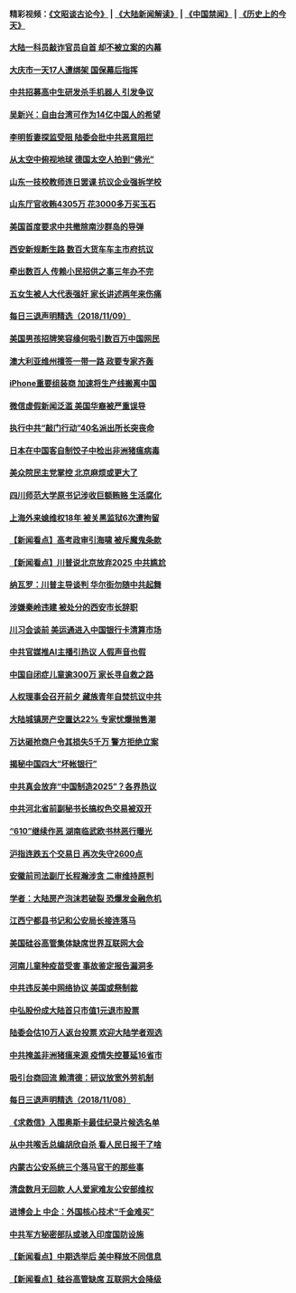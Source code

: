 #### 精彩视频：[《文昭谈古论今》](https://github.com/gfw-breaker/wenzhao/blob/master/README.md?t=11101533?t=11101532) | [《大陆新闻解读》](https://github.com/gfw-breaker/ntdtv-comedy/blob/master/README.md?t=11101533?t=11101532) | [《中国禁闻》](https://github.com/gfw-breaker/ntdtv-news/blob/master/README.md?t=11101533?t=11101532) | [《历史上的今天》](https://github.com/gfw-breaker/today-in-history/blob/master/README.md?t=11101533?t=11101532) 

#### [大陆一科员敲诈官员自首 却不被立案的内幕](../pages/nsc413/n10842833.md?t=11101533?t=11101532) 

#### [大庆市一天17人遭绑架 国保幕后指挥](../pages/nsc413/n10843282.md?t=11101533?t=11101532) 

#### [中共招募高中生研发杀手机器人 引发争议](../pages/nsc413/n10842419.md?t=11101533?t=11101532) 



#### [吴新兴：自由台湾可作为14亿中国人的希望](../pages/nsc413/n10843184.md?t=11101533?t=11101532) 

#### [李明哲妻探监受阻 陆委会批中共恶意阻拦](../pages/nsc413/n10843093.md?t=11101533?t=11101532) 

#### [从太空中俯视地球 德国太空人拍到“佛光”](../pages/nsc413/n10843101.md?t=11101533?t=11101532) 

#### [山东一技校教师连日罢课 抗议企业强拆学校](../pages/nsc413/n10842850.md?t=11101533?t=11101532) 

#### [山东厅官收贿4305万 花3000多万买玉石](../pages/nsc413/n10842965.md?t=11101533?t=11101532) 

#### [美国首度要求中共撤除南沙群岛的导弹](../pages/nsc413/n10842945.md?t=11101533?t=11101532) 

#### [西安新规断生路 数百大货车车主市府抗议](../pages/nsc413/n10839255.md?t=11101533?t=11101532) 

#### [牵出数百人 传赖小民招供之事三年办不完](../pages/nsc413/n10842693.md?t=11101533?t=11101532) 

#### [五女生被人大代表强奸 家长讲述两年来伤痛](../pages/nsc413/n10842542.md?t=11101533?t=11101532) 

#### [每日三退声明精选（2018/11/09）](../pages/nsc413/n10842752.md?t=11101533?t=11101532) 

#### [美国男孩招牌笑容缘何吸引数百万中国网民](../pages/nsc413/n10842613.md?t=11101533?t=11101532) 

#### [澳大利亚维州擅签一带一路 政要专家齐轰](../pages/nsc413/n10840127.md?t=11101533?t=11101532) 

#### [iPhone重要组装商 加速将生产线搬离中国](../pages/nsc413/n10842211.md?t=11101533?t=11101532) 

#### [微信虚假新闻泛滥 美国华裔被严重误导](../pages/nsc413/n10842520.md?t=11101533?t=11101532) 

#### [执行中共“敲门行动”40名派出所长突丧命](../pages/nsc413/n10842066.md?t=11101533?t=11101532) 

#### [日本在中国客自制饺子中检出非洲猪瘟病毒](../pages/nsc413/n10842434.md?t=11101533?t=11101532) 

#### [美众院民主党掌控 北京麻烦或更大了](../pages/nsc413/n10841908.md?t=11101533?t=11101532) 

#### [四川师范大学原书记涉收巨额贿赂 生活腐化](../pages/nsc413/n10841854.md?t=11101533?t=11101532) 

#### [上海外来媳维权18年 被关黑监狱6次遭拘留](../pages/nsc413/n10842097.md?t=11101533?t=11101532) 

#### [【新闻看点】高考政审引海啸 被斥魔鬼条款](../pages/nsc413/n10842049.md?t=11101533?t=11101532) 

#### [【新闻看点】川普说北京放弃2025 中共尴尬](../pages/nsc413/n10841915.md?t=11101533?t=11101532) 

#### [纳瓦罗：川普主导谈判 华尔街勿随中共起舞](../pages/nsc413/n10842139.md?t=11101533?t=11101532) 

#### [涉嫌秦岭违建 被处分的西安市长辞职](../pages/nsc413/n10841513.md?t=11101533?t=11101532) 

#### [川习会谈前 美运通进入中国银行卡清算市场](../pages/nsc413/n10842075.md?t=11101533?t=11101532) 

#### [中共官媒推AI主播引热议 人假声音也假](../pages/nsc413/n10842005.md?t=11101533?t=11101532) 

#### [中国自闭症儿童逾300万 家长寻自救之路](../pages/nsc413/n10841988.md?t=11101533?t=11101532) 

#### [人权理事会召开前夕 藏族青年自焚抗议中共](../pages/nsc413/n10841952.md?t=11101533?t=11101532) 

#### [大陆城镇房产空置达22% 专家忧爆抛售潮](../pages/nsc413/n10841743.md?t=11101533?t=11101532) 

#### [万达砸抢商户令其损失5千万 警方拒绝立案](../pages/nsc413/n10841382.md?t=11101533?t=11101532) 

#### [揭秘中国四大“坏帐银行”](../pages/nsc413/n10839857.md?t=11101533?t=11101532) 


#### [中共真会放弃“中国制造2025”？各界热议](../pages/nsc413/n10841356.md?t=11101533?t=11101532) 

#### [中共河北省前副秘书长搞权色交易被双开](../pages/nsc413/n10840364.md?t=11101533?t=11101532) 

#### [“610”继续作恶 湖南临武欧书林恶行曝光](../pages/nsc413/n10840999.md?t=11101533?t=11101532) 

#### [沪指连跌五个交易日 再次失守2600点](../pages/nsc413/n10840256.md?t=11101533?t=11101532) 

#### [安徽前司法副厅长程瀚涉贪 二审维持原判](../pages/nsc413/n10840532.md?t=11101533?t=11101532) 

#### [学者：大陆房产泡沫若破裂 恐爆发金融危机](../pages/nsc413/n10840924.md?t=11101533?t=11101532) 

#### [江西宁都县书记和公安局长接连落马](../pages/nsc413/n10840565.md?t=11101533?t=11101532) 

#### [美国硅谷高管集体缺席世界互联网大会](../pages/nsc413/n10839976.md?t=11101533?t=11101532) 

#### [河南儿童种疫苗受害 事故鉴定报告漏洞多](../pages/nsc413/n10840145.md?t=11101533?t=11101532) 

#### [中共违反美中网络协议 美国或祭制裁](../pages/nsc413/n10840238.md?t=11101533?t=11101532) 

#### [中弘股份成大陆首只市值1元退市股票](../pages/nsc413/n10840211.md?t=11101533?t=11101532) 


#### [陆委会估10万人返台投票 欢迎大陆学者观选](../pages/nsc413/n10840131.md?t=11101533?t=11101532) 

#### [中共掩盖非洲猪瘟来源 疫情失控蔓延16省市](../pages/nsc413/n10839937.md?t=11101533?t=11101532) 

#### [吸引台商回流 赖清德：研议放宽外劳机制](../pages/nsc413/n10840077.md?t=11101533?t=11101532) 

#### [每日三退声明精选（2018/11/08）](../pages/nsc413/n10840115.md?t=11101533?t=11101532) 

#### [《求救信》入围奥斯卡最佳纪录片候选名单](../pages/nsc413/n10839888.md?t=11101533?t=11101532) 

#### [从中共喉舌总编胡欣自杀 看人民日报干了啥](../pages/nsc413/n10839469.md?t=11101533?t=11101532) 

#### [内蒙古公安系统三个落马官干的那些事](../pages/nsc413/n10838542.md?t=11101533?t=11101532) 

#### [清盘数月无回款 人人爱家难友公安部维权](../pages/nsc413/n10839579.md?t=11101533?t=11101532) 

#### [进博会上 中企：外国核心技术“千金难买”](../pages/nsc413/n10839568.md?t=11101533?t=11101532) 

#### [中共军方秘密部队或骇入印度国防设施](../pages/nsc413/n10839561.md?t=11101533?t=11101532) 

#### [【新闻看点】中期选举后 美中释放不同信息](../pages/nsc413/n10839180.md?t=11101533?t=11101532) 

#### [【新闻看点】硅谷高管缺席 互联网大会降级](../pages/nsc413/n10839388.md?t=11101533?t=11101532) 

